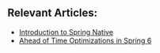 ## Relevant Articles:

- [Introduction to Spring Native](https://www.baeldung.com/spring-native-intro)
- [Ahead of Time Optimizations in Spring 6](https://www.baeldung.com/aot-optimization-spring)
